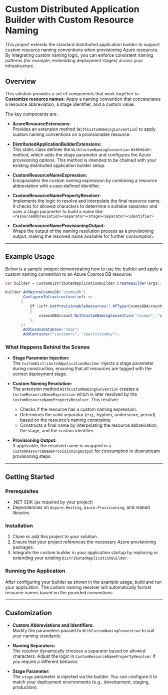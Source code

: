 # Custom Distributed Application Builder with Custom Resource Naming

This project extends the standard distributed application builder to support custom resource naming conventions when provisioning Azure resources. By integrating custom naming logic, you can enforce consistent naming patterns (for example, embedding deployment stages) across your infrastructure.


## Overview

This solution provides a set of components that work together to **Customize resource names:** Apply a naming convention that concatenates a resource abbreviation, a stage identifier, and a custom value.


The key components are:

- **AzureResourceExtensions:**  
  Provides an extension method (`WithCustomNamingConvention`) to apply custom naming conventions on a provisionable resource.  

- **DistributedApplicationBuilderExtensions:**  
This static class defines the `WithCustomNamingConvention` extension method, which adds the stage parameter and configures the Azure provisioning options. This method is intended to be chained with your existing distributed application builder setup.

- **CustomResourceNameExpression:**  
  Encapsulates the custom naming expression by combining a resource abbreviation with a user-defined identifier.  

- **CustomResourceNamePropertyResolver:**  
  Implements the logic to resolve and interpolate the final resource name. It checks for allowed characters to determine a suitable separator and uses a stage parameter to build a name like:  
  `<resourceAbbreviation><separator><stage><separator><identifier>`  

- **CustomResourceNameProvisioningOutput:**  
  Wraps the output of the naming resolution process as a provisioning output, making the resolved name available for further consumption.  

---

## Example Usage

Below is a sample snippet demonstrating how to use the builder and apply a custom naming convention to an Azure Cosmos DB resource:

```csharp
var builder = CustomDistributedApplicationBuilder.CreateBuilder(args);

builder.AddAzureCosmosDB("cosmosdb")
       .ConfigureInfrastructure(infr =>
       {
           if (infr.GetProvisionableResources().OfType<CosmosDBAccount>().SingleOrDefault() is CosmosDBAccount cosmosDBAccount)
           {
               cosmosDBAccount.WithCustomNamingConvention("cosmos", "playground");
           };
       })
       .AddCosmosDatabase("shop")
       .AddContainer("customers", "/partitionKey");
```

### What Happens Behind the Scenes

- **Stage Parameter Injection:**  
  The `CustomDistributedApplicationBuilder` injects a stage parameter during construction, ensuring that all resources are tagged with the correct deployment stage.

- **Custom Naming Resolution:**  
  The extension method `WithCustomNamingConvention` creates a `CustomResourceNameExpression` which is later resolved by the `CustomResourceNamePropertyResolver`. This resolver:
  - Checks if the resource has a custom naming expression.
  - Determines the valid separator (e.g., hyphen, underscore, period) based on the resource’s naming constraints.
  - Constructs a final name by interpolating the resource abbreviation, the stage, and the custom identifier.

- **Provisioning Output:**  
  If applicable, the resolved name is wrapped in a `CustomResourceNameProvisioningOutput` for consumption in downstream provisioning steps.

---

## Getting Started

### Prerequisites

- .NET SDK (as required by your project)
- Dependencies on `Aspire.Hosting`, `Azure.Provisioning`, and related libraries.

### Installation

1. Clone or add this project to your solution.
2. Ensure that your project references the necessary Azure provisioning packages.
3. Integrate the custom builder in your application startup by replacing or extending your existing `DistributedApplicationBuilder`.

### Running the Application

After configuring your builder as shown in the example usage, build and run your application. The custom naming resolver will automatically format resource names based on the provided conventions.

---

## Customization

- **Custom Abbreviations and Identifiers:**  
  Modify the parameters passed to `WithCustomNamingConvention` to suit your naming standards.

- **Naming Separators:**  
  The resolver dynamically chooses a separator based on allowed characters. Adjust the logic in `CustomResourceNamePropertyResolver` if you require a different behavior.

- **Stage Parameter:**  
  The `stage` parameter is injected via the builder. You can configure it to match your deployment environments (e.g., development, staging, production).
